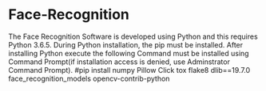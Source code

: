 # Face-Recognition
The Face Recognition Software is developed using Python and this requires Python 3.6.5. During Python installation, the pip must be installed. After installing Python execute the following Command must be installed using Command Prompt(if installation access is denied, use Adminstrator Command Prompt). 
#pip install numpy Pillow Click tox flake8 dlib==19.7.0 face_recognition_models opencv-contrib-python
